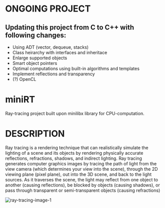 # ONGOING PROJECT
## Updating this project from C to C++ with following changes:
- Using ADT (vector, dequeue, stacks)
- Class heirarchy with interfaces and inheritace
- Enlarge supported objects
- Smart object pointers
- Optimal computations using built-in algorithms and templates
- Implement reflections and transparency
- (?) OpenCL 

# miniRT
Ray-tracing project built upon minilibx library for CPU-computation. 

# DESCRIPTION
Ray tracing is a rendering technique that can realistically simulate the lighting of a scene and its objects by rendering physically accurate reflections, refractions, shadows, and indirect lighting. Ray tracing generates computer graphics images by tracing the path of light from the view camera (which determines your view into the scene), through the 2D viewing plane (pixel plane), out into the 3D scene, and back to the light sources. As it traverses the scene, the light may reflect from one object to another (causing reflections), be blocked by objects (causing shadows), or pass through transparent or semi-transparent objects (causing refractions)



 ![ray-tracing-image-1](https://user-images.githubusercontent.com/60004189/142734763-180fdd10-381f-4a45-bd09-0a8ca49738da.jpg)

